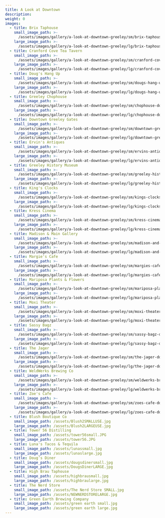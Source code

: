 ```yaml
---
title: A Look at Downtown
description:
weight: 0
images:
  - title: Brix Taphouse
    small_image_path: >-
      /assets/images/gallery/a-look-at-downtown-greeley/sm/brix-taphouse-downtown-greeley.jpg
    large_image_path: >-
      /assets/images/gallery/a-look-at-downtown-greeley/lg/brix-taphouse-downtown-greeley.jpg
  - title: Cranford Cove Tea Tavern
    small_image_path: >-
      /assets/images/gallery/a-look-at-downtown-greeley/sm/cranford-cove-tea-tavern-downtown-greeley.jpg
    large_image_path: >-
      /assets/images/gallery/a-look-at-downtown-greeley/lg/cranford-cove-tea-tavern-downtown-greeley.jpg
  - title: Doug's Hang Up
    small_image_path: >-
      /assets/images/gallery/a-look-at-downtown-greeley/sm/dougs-hang-up-downtown-greeley.jpg
    large_image_path: >-
      /assets/images/gallery/a-look-at-downtown-greeley/lg/dougs-hang-up-downtown-greeley.jpg
  - title: Greeley Chophouse
    small_image_path: >-
      /assets/images/gallery/a-look-at-downtown-greeley/sm/chophouse-downtown-greeley.jpg
    large_image_path: >-
      /assets/images/gallery/a-look-at-downtown-greeley/lg/chophouse-downtown-greeley.jpg
  - title: Downtown Greeley Gates
    small_image_path: >-
      /assets/images/gallery/a-look-at-downtown-greeley/sm/downtown-greeley-gate.jpg
    large_image_path: >-
      /assets/images/gallery/a-look-at-downtown-greeley/lg/downtown-greeley-gate.jpg
  - title: Ervin's Antiques
    small_image_path: >-
      /assets/images/gallery/a-look-at-downtown-greeley/sm/ervins-antiques-downtown-greeley.jpg
    large_image_path: >-
      /assets/images/gallery/a-look-at-downtown-greeley/lg/ervins-antiques-downtown-greeley.jpg
  - title: Greeley History Museum
    small_image_path: >-
      /assets/images/gallery/a-look-at-downtown-greeley/sm/greeley-history-museum-downtown-greeley.jpg
    large_image_path: >-
      /assets/images/gallery/a-look-at-downtown-greeley/lg/greeley-history-museum-downtown-greeley.jpg
  - title: King's Clocks
    small_image_path: >-
      /assets/images/gallery/a-look-at-downtown-greeley/sm/kings-clocks-downtown-greeley.jpg
    large_image_path: >-
      /assets/images/gallery/a-look-at-downtown-greeley/lg/kings-clocks-downtown-greeley.jpg
  - title: Kress Cinema
    small_image_path: >-
      /assets/images/gallery/a-look-at-downtown-greeley/sm/kress-cinema-downtown-greeley.jpg
    large_image_path: >-
      /assets/images/gallery/a-look-at-downtown-greeley/lg/kress-cinema-downtown-greeley.jpg
  - title: Madison & Main Gallery
    small_image_path: >-
      /assets/images/gallery/a-look-at-downtown-greeley/sm/madison-and-main-downtown-greeley.jpg
    large_image_path: >-
      /assets/images/gallery/a-look-at-downtown-greeley/lg/madison-and-main-downtown-greeley.jpg
  - title: Margie's Cafe
    small_image_path: >-
      /assets/images/gallery/a-look-at-downtown-greeley/sm/margies-cafe-downtown-greeley.jpg
    large_image_path: >-
      /assets/images/gallery/a-look-at-downtown-greeley/lg/margies-cafe-downtown-greeley.jpg
  - title: Mariposa Plants & Flowers
    small_image_path: >-
      /assets/images/gallery/a-look-at-downtown-greeley/sm/mariposa-plants-and-flowers-downtown-greeley.jpg
    large_image_path: >-
      /assets/images/gallery/a-look-at-downtown-greeley/lg/mariposa-plants-and-flowers-downtown-greeley.jpg
  - title: Moxi Theater
    small_image_path: >-
      /assets/images/gallery/a-look-at-downtown-greeley/sm/moxi-theater-downtown-greeley.jpg
    large_image_path: >-
      /assets/images/gallery/a-look-at-downtown-greeley/lg/moxi-theater-downtown-greeley.jpg
  - title: Sassy Bagz
    small_image_path: >-
      /assets/images/gallery/a-look-at-downtown-greeley/sm/sassy-bagz-downtown-greeley.jpg
    large_image_path: >-
      /assets/images/gallery/a-look-at-downtown-greeley/lg/sassy-bagz-downtown-greeley.jpg
  - title: The Jager
    small_image_path: >-
      /assets/images/gallery/a-look-at-downtown-greeley/sm/the-jager-downtown-greeley.jpg
    large_image_path: >-
      /assets/images/gallery/a-look-at-downtown-greeley/lg/the-jager-downtown-greeley.jpg
  - title: WeldWerks Brewing Co
    small_image_path: >-
      /assets/images/gallery/a-look-at-downtown-greeley/sm/weldwerks-brewing-downtown-greeley.jpg
    large_image_path: >-
      /assets/images/gallery/a-look-at-downtown-greeley/lg/weldwerks-brewing-downtown-greeley.jpg
  - title: Zoe's Cafe
    small_image_path: >-
      /assets/images/gallery/a-look-at-downtown-greeley/sm/zoes-cafe-downtown-greeley.jpg
    large_image_path: >-
      /assets/images/gallery/a-look-at-downtown-greeley/lg/zoes-cafe-downtown-greeley.jpg
  - title: Blush Boutique Co
    small_image_path: /assets/Blush2SMALLUSE.jpg
    large_image_path: /assets/Blush2LARGEUSE.jpg
  - title: Tower 56 Distilling
    small_image_path: /assets/tower56small.JPG
    large_image_path: /assets/tower56.JPG
  - title: Luna's Tacos & Tequila
    small_image_path: /assets/lunassmall.jpg
    large_image_path: /assets/lunaslarge.jpg
  - title: Doug’s Diner
    small_image_path: /assets/dougsdinersmall.jpg
    large_image_path: /assets/DougsDinerLARGE.jpg
  - title: High Brau Taphouse
    small_image_path: /assets/highbrausmall.jpg
    large_image_path: /assets/highbraularge.jpg
  - title: The Nerd Store
    small_image_path: /assets/The Nerd Store SMALL.jpg
    large_image_path: /assets/NEWNERDSTORELARGE.jpg
  - title: Green Earth Brewing Company
    small_image_path: /assets/green earth small.jpg
    large_image_path: /assets/green earth large.jpg
---
```


